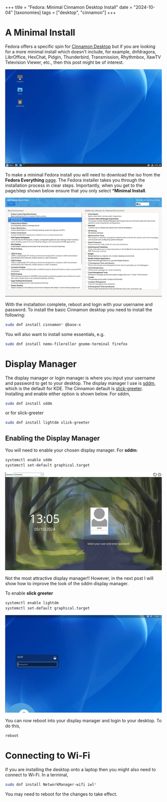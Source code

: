 +++
title = "Fedora: Minimal Cinnamon Desktop Install"
date = "2024-10-04"
[taxonomies]
tags = ["desktop", "cinnamon"]
+++

# A Minimal Install

Fedora offers a specific spin for [Cinnamon Desktop](https://fedoraproject.org/spins/) but if you are looking for a more minimal install which doesn't include, for example, dnfdragora, LibrOffice, HexChat, Pidgin, Thunderbird, Transmission, Rhythmbox, XawTV Television Viewer, etc., then this post might be of interest.

<!-- more -->

![cinnamon-desktop](desktop.webp)

To make a minimal Fedora install you will need to download the iso from the **Fedora Everything** [page](https://fedoraproject.org/everything/download).  The Fedora installer takes you through the installation process in clear steps.  Importantly, when you get to the page/step shown below ensure that you only select ***Minimal Install**.
	
![fedora-minimal](minimal-install.webp)

With the installation complete, reboot and login with your username and password. To install the basic Cinnamon desktop you need to install the following:

```bash
sudo dnf install cinnamon* @base-x
```

You will also want to install some essentials, e.g.

```bash
sudo dnf install nemo-fileroller gnome-terminal firefox
```

# Display Manager

The display manager or login manager is where you input your username and password to get to your desktop.  The display manager I use is [sddm](https://github.com/sddm/sddm), which is the default for KDE. The Cinnamon default is [slick-greeter](https://github.com/linuxmint/slick-greeter). Installing and enable either option is shown below.  For sddm,

```bash
sudo dnf install sddm
```

or for slick-greeter

```bash
sudo dnf install lightdm slick-greeter
```

## Enabling the Display Manager

You will need to enable your chosen display manager. For **sddm**:

```bash
systemctl enable sddm
systemctl set-default graphical.target
```

![sddm](sddm.webp)

Not the most attractive display manager!!  However, in the next post I will show how to improve the look of the sddm display manager.

To enable **slick greeter**

```bash
systemctl enable lightdm
systemctl set-default graphical.target
```

![slick-greeter](slick-greeter.webp)

You can now reboot into your display manager and login to your desktop.  To do this,

```bash
reboot
```

# Connecting to Wi-Fi

If you are installing the desktop onto a laptop then you might also need to connect to Wi-Fi.  In a terminal,

```bash
sudo dnf install NetworkManager-wifi iwl*
```

You may need to reboot for the changes to take effect.


